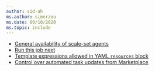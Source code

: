 ```yaml
---
author: sid-ah
ms.author: simerzou
ms.date: 09/10/2020
ms.topic: include
---
```


- [General availability of scale-set agents](#general-availability-of-scale-set-agents)
- [Run this job next](#run-this-job-next)
- [Template expressions allowed in YAML `resources` block](#template-expressions-allowed-in-yaml-resources-block)
- [Control over automated task updates from Marketplace](#control-over-automated-task-updates-from-marketplace)    

    

